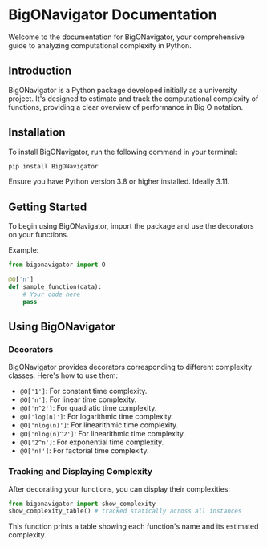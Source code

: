 # BigONavigator Documentation

Welcome to the documentation for BigONavigator, your comprehensive guide to analyzing computational complexity in Python.

## Introduction

BigONavigator is a Python package developed initially as a university project. It's designed to estimate and track the computational complexity of functions, providing a clear overview of performance in Big O notation.

## Installation

To install BigONavigator, run the following command in your terminal:

```bash
pip install BigONavigator
```

Ensure you have Python version 3.8 or higher installed. Ideally 3.11.

## Getting Started

To begin using BigONavigator, import the package and use the decorators on your functions.

Example:

```python
from bigonavigator import O

@O['n']
def sample_function(data):
    # Your code here
    pass
```

## Using BigONavigator

### Decorators

BigONavigator provides decorators corresponding to different complexity classes. Here's how to use them:

- `@O['1']`: For constant time complexity.
- `@O['n']`: For linear time complexity.
- `@O['n^2']`: For quadratic time complexity.
- `@O['log(n)']`: For logarithmic time complexity.
- `@O['nlog(n)']`: For linearithmic time complexity.
- `@O['nlog(n)^2']`: For linearithmic time complexity.
- `@O['2^n']`: For exponential time complexity.
- `@O['n!']`: For factorial time complexity.


### Tracking and Displaying Complexity

After decorating your functions, you can display their complexities:

```python
from bigonavigator import show_complexity
show_complexity_table() # tracked statically across all instances
```

This function prints a table showing each function's name and its estimated complexity.
